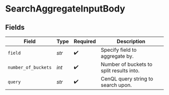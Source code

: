 # SearchAggregateInputBody


## Fields

| Field                                    | Type                                     | Required                                 | Description                              |
| ---------------------------------------- | ---------------------------------------- | ---------------------------------------- | ---------------------------------------- |
| `field`                                  | *str*                                    | :heavy_check_mark:                       | Specify field to aggregate by.           |
| `number_of_buckets`                      | *int*                                    | :heavy_check_mark:                       | Number of buckets to split results into. |
| `query`                                  | *str*                                    | :heavy_check_mark:                       | CenQL query string to search upon.       |